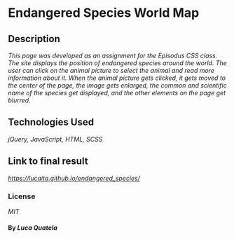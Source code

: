 # Endangered Species World Map

## Description

_This page was developed as an assignment for the Episodus CSS class._
_The site displays the position of endangered species around the world. The user can click on the animal picture to select the animal and read more information about it.
When the animal picture gets clicked, it gets moved to the center of the page, the image gets enlarged, the common and scientific name of the species get displayed, and the other elements on the page get blurred._

## Technologies Used

_jQuery, JavaScript, HTML, SCSS_

## Link to final result
_https://lucaita.github.io/endangered_species/_

### License

*MIT*

#### By _**Luca Quatela**_

